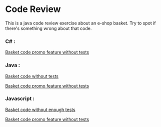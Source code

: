 # Code Review

This is a java code review exercise about an e-shop basket.
Try to spot if there's something wrong about that code.


### C# :

[Basket code promo feature without tests](https://github.com/bhugot/code-review-interview/pull/2/files)


### Java :
 
[Basket code without tests](https://github.com/Tarcaye/code-review-interview/pull/1/files)

[Basket code promo feature without tests](https://github.com/Tarcaye/code-review-interview/pull/2/files)


### Javascript :

[Basket code without enough tests](https://github.com/Tarcaye/code-review-interview/pull/3/files)

[Basket code promo feature without tests](https://github.com/Tarcaye/code-review-interview/pull/4/files)
